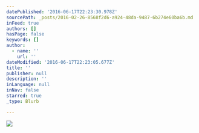 ```yaml
---
datePublished: '2016-06-17T22:23:30.978Z'
sourcePath: _posts/2016-02-26-8568f2d6-a924-48da-9487-6b274e60ba6b.md
inFeed: true
authors: []
hasPage: false
keywords: []
author:
  - name: ''
    url: ''
dateModified: '2016-06-17T22:23:05.677Z'
title: ''
publisher: null
description: ''
inLanguage: null
inNav: false
starred: true
_type: Blurb

---
```

![](https://s3-us-west-2.amazonaws.com/the-grid-img/p/6852977417ef4ed1d8683261fad296dd0691ecc2.jpg)